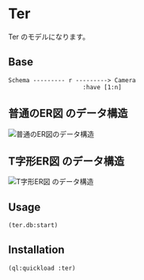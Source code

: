 # Ter

Ter のモデルになります。

## Base

```
Schema --------- r ---------> Camera
                     :have [1:n]
```

## 普通のER図 のデータ構造

![普通のER図のデータ構造](https://bitbucket.org/yanqirenshi/ter/raw/ed48c00a7c87b7781f34f3b7280efc67cc61e4f9/web/assets/ss-20180518-144005.png "普通のER図のデータ構造")

## T字形ER図 のデータ構造

![T字形ER図 のデータ構造](https://bitbucket.org/yanqirenshi/ter/raw/ed48c00a7c87b7781f34f3b7280efc67cc61e4f9/web/assets/ss-20180518-145815.png "T字形ER図 のデータ構造")

## Usage

```lisp
(ter.db:start)
```

## Installation

```lisp
(ql:quickload :ter)
```
